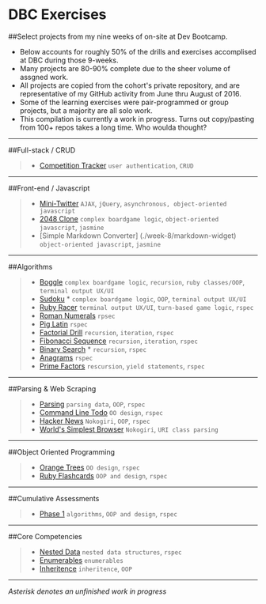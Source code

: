 # DBC Exercises
##Select projects from my nine weeks of on-site at Dev Bootcamp.  
* Below accounts for roughly 50% of the drills and exercises accomplised at DBC during those 9-weeks.  
* Many projects are 80-90% complete due to the sheer volume of assgned work.   
* All projects are copied from the cohort's private repository, and are representative of my GitHub activity from June thru August of 2016.  
* Some of the learning exercises were pair-programmed or group projects, but a majority are all solo work.  
* This compilation is currently a work in progress. Turns out copy/pasting from 100+ repos takes a long time. Who woulda thought?


---

##Full-stack / CRUD
>* [Competition Tracker](./week-7/competition-tracker) `user authentication`, `CRUD`

---

##Front-end / Javascript
>* [Mini-Twitter](./week-8/mini-twitter) `AJAX`, `jQuery`, `asynchronous, object-oriented javascript`
>* [2048 Clone](./week-8/256-challenge) `complex boardgame logic`, `object-oriented javascript`, `jasmine`
>* [Simple Markdown Converter] (./week-8/markdown-widget) `object-oriented javascript`, `jasmine`

---

##Algorithms
>* [Boggle](./week-1/boggle) `complex boardgame logic`, `recursion`, `ruby classes/OOP`, `terminal output UX/UI`
>* [Sudoku](./week-1/sudoku) * `complex boardgame logic`, `OOP`, `terminal output UX/UI`
>* [Ruby Racer](./week-1/ruby_racer) `terminal output UX/UI`, `turn-based game logic`, `rspec`
>* [Roman Numerals](./week-1/roman_numerals) `rpsec`
>* [Pig Latin](./week-1/pig_latin) `rspec`
>* [Factorial Drill](./week-1/factorial_drill) `recursion`, `iteration`, `rspec`
>* [Fibonacci Sequence](./week-1/fibonacci) `recursion`, `iteration`, `rspec`
>* [Binary Search](./week-1/binary_search) * `recursion`, `rspec`
>* [Anagrams](./week-1/anagrams) `rspec`
>* [Prime Factors](./week-1/prime_factors) `rescursion`, `yield statements`, `rspec`

---

##Parsing & Web Scraping
>* [Parsing](./week-2/parsing-data) `parsing data`, `OOP`, `rspec`
>* [Command Line Todo](./week-2/basic-todo) `OO design`, `rspec`
>* [Hacker News](./week-2/web-scraping) `Nokogiri`, `OOP`, `rspec`
>* [World's Simplest Browser](./week-2/browser) `Nokogiri`, `URI class parsing`

---

##Object Oriented Programming
>* [Orange Trees](./week-2/orange-trees-1) `OO design`, `rspec`
>* [Ruby Flashcards](./week-2/flashcards) `OOP and design`, `rspec`

---

##Cumulative Assessments
>* [Phase 1](./week-2/assessment) `algorithms`, `OOP and design`, `rspec`

---

##Core Competencies
>* [Nested Data](./week-1/nested_arrays) `nested data structures`, `rspec`
>* [Enumerables](./week-1/basic_enumerables) `enumerables`
>* [Inheritence](./week-2/classical-inheritence) `inheritence`, `OOP`

---

*Asterisk denotes an unfinished work in progress*